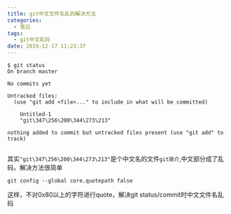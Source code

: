 ```yaml
---
title: git中文文件名乱码解决方法
categories:
  - 笔记
tags:
  - git中文乱码
date: 2019-12-17 11:23:37
---
```

```
$ git status
On branch master

No commits yet

Untracked files:
  (use "git add <file>..." to include in what will be committed)

	Untitled-1
	"git\347\256\200\344\273\213"

nothing added to commit but untracked files present (use "git add" to track)


```
其实`"git\347\256\200\344\273\213"`是个中文名的文件`git简介`,中文部分成了乱码，解决方法很简单
```
git config --global core.quotepath false
```
这样，不对0x80以上的字符进行quote，解决git status/commit时中文文件名乱码